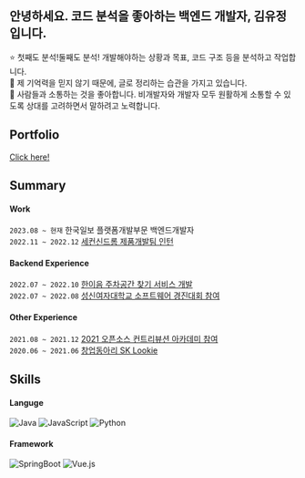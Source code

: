 <!-- ![노션-커버(남색-배경+물방웅)](https://user-images.githubusercontent.com/68562176/175475764-8e7ddc0a-8c29-4caa-9bae-dbbb0830d7f5.gif) -->
    

## 안녕하세요. 코드 분석을 좋아하는 백엔드 개발자, 김유정입니다.
⭐️ 첫째도 분석!둘째도 분석! 개발해야하는 상황과 목표, 코드 구조 등을 분석하고 작업합니다.        
📝 제 기억력을 믿지 않기 때문에, 글로 정리하는 습관을 가지고 있습니다.        
👄 사람들과 소통하는 것을 좋아합니다. 비개발자와 개발자 모두 원활하게 소통할 수 있도록 상대를 고려하면서 말하려고 노력합니다.        

## Portfolio
[Click here!](https://youjung.oopy.io/)

## Summary
#### Work
`2023.08 ~ 현재`      한국일보 플랫폼개발부문 백엔드개발자        
`2022.11 ~ 2022.12`  [세컨신드롬 제품개발팀 인턴](https://youjung.oopy.io/work/secondsyndrome)

#### Backend Experience
`2022.07 ~ 2022.10`  [한이음 주차공간 찾기 서비스 개발](https://github.com/yujung7768903/jeogida-backend)       
`2022.07 ~ 2022.08`  [성신여자대학교 소프트웨어 경진대회 참여](https://youjung.oopy.io/meets)

#### Other Experience
`2021.08 ~ 2021.12`  [2021 오픈소스 컨트리뷰션 아카데미 참여](https://youjung.oopy.io/opensource-contribution)     
`2020.06 ~ 2021.06`  [창업동아리 SK Lookie](https://youjung.oopy.io/sk-lookie)
 
## Skills
#### Languge
  ![Java](http://img.shields.io/badge/Java-007396?style=for-the-badge&logo=java&logoColor=white)
  ![JavaScript](http://img.shields.io/badge/JavaSCript-F7DF1E?style=for-the-badge&logo=javascript&logoColor=white)
  ![Python](http://img.shields.io/badge/Python-3776AB?style=for-the-badge&logo=python&logoColor=white)
#### Framework
  ![SpringBoot](http://img.shields.io/badge/springboot-6DB33F?style=for-the-badge&logo=springboot&logoColor=white)
  ![Vue.js](http://img.shields.io/badge/Vue.js-4FC08D?style=for-the-badge&logo=Vue.js&logoColor=white)
